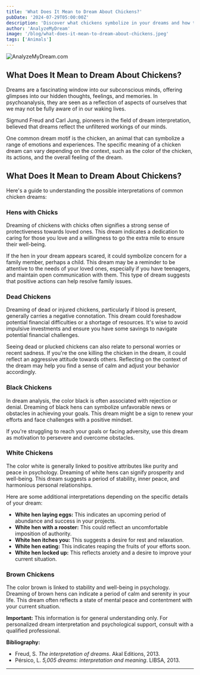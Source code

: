 ```yaml
---
title: 'What Does It Mean to Dream About Chickens?'
pubDate: '2024-07-29T05:00:00Z'
description: 'Discover what chickens symbolize in your dreams and how their different colors and states can reflect aspects of your life and emotions.'
author: 'AnalyzeMyDream'
image: '/blog/what-does-it-mean-to-dream-about-chickens.jpeg'
tags: ['Animals']
---
```


![AnalyzeMyDream.com](/blog/what-does-it-mean-to-dream-about-chickens.jpeg)

## What Does It Mean to Dream About Chickens?

Dreams are a fascinating window into our subconscious minds, offering glimpses into our hidden thoughts, feelings, and memories.  In psychoanalysis, they are seen as a reflection of aspects of ourselves that we may not be fully aware of in our waking lives.  

Sigmund Freud and Carl Jung, pioneers in the field of dream interpretation, believed that dreams reflect the unfiltered workings of our minds.  

One common dream motif is the chicken, an animal that can symbolize a range of emotions and experiences.  The specific meaning of a chicken dream can vary depending on the context, such as the color of the chicken, its actions, and the overall feeling of the dream.

## What Does It Mean to Dream About Chickens?

Here's a guide to understanding the possible interpretations of common chicken dreams:

### Hens with Chicks

Dreaming of chickens with chicks often signifies a strong sense of protectiveness towards loved ones. This dream indicates a dedication to caring for those you love and a willingness to go the extra mile to ensure their well-being. 

If the hen in your dream appears scared, it could symbolize concern for a family member, perhaps a child.  This dream may be a reminder to be attentive to the needs of your loved ones, especially if you have teenagers, and maintain open communication with them. This type of dream suggests that positive actions can help resolve family issues.

### Dead Chickens

Dreaming of dead or injured chickens, particularly if blood is present, generally carries a negative connotation. This dream could foreshadow potential financial difficulties or a shortage of resources. It's wise to avoid impulsive investments and ensure you have some savings to navigate potential financial challenges.

Seeing dead or plucked chickens can also relate to personal worries or recent sadness. If you're the one killing the chicken in the dream, it could reflect an aggressive attitude towards others. Reflecting on the context of the dream may help you find a sense of calm and adjust your behavior accordingly.

### Black Chickens

In dream analysis, the color black is often associated with rejection or denial.  Dreaming of black hens can symbolize unfavorable news or obstacles in achieving your goals. This dream might be a sign to renew your efforts and face challenges with a positive mindset. 

If you're struggling to reach your goals or facing adversity, use this dream as motivation to persevere and overcome obstacles.

### White Chickens

The color white is generally linked to positive attributes like purity and peace in psychology. Dreaming of white hens can signify prosperity and well-being. This dream suggests a period of stability, inner peace, and harmonious personal relationships.

Here are some additional interpretations depending on the specific details of your dream:

- **White hen laying eggs:**  This indicates an upcoming period of abundance and success in your projects.
- **White hen with a rooster:**  This could reflect an uncomfortable imposition of authority.
- **White hen itches you:**  This suggests a desire for rest and relaxation.
- **White hen eating:** This indicates reaping the fruits of your efforts soon.
- **White hen locked up:** This reflects anxiety and a desire to improve your current situation.

### Brown Chickens

The color brown is linked to stability and well-being in psychology. Dreaming of brown hens can indicate a period of calm and serenity in your life. This dream often reflects a state of mental peace and contentment with your current situation.

**Important:** This information is for general understanding only. For personalized dream interpretation and psychological support, consult with a qualified professional.

**Bibliography:**

- Freud, S. *The interpretation of dreams*. Akal Editions, 2013. 
- Pérsico, L. *5,005 dreams: interpretation and meaning*. LIBSA, 2013.
---